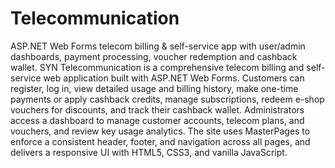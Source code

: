 # Telecommunication
ASP.NET Web Forms telecom billing &amp; self-service app with user/admin dashboards, payment processing, voucher redemption and cashback wallet.
SYN Telecommunication is a comprehensive telecom billing and self-service web application built with ASP.NET Web Forms. Customers can register, log in, view detailed usage and billing history, make one-time payments or apply cashback credits, manage subscriptions, redeem e-shop vouchers for discounts, and track their cashback wallet. Administrators access a dashboard to manage customer accounts, telecom plans, and vouchers, and review key usage analytics. The site uses MasterPages to enforce a consistent header, footer, and navigation across all pages, and delivers a responsive UI with HTML5, CSS3, and vanilla JavaScript.
